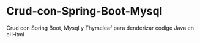 # Crud-con-Spring-Boot-Mysql
Crud con Spring Boot, Mysql y Thymeleaf para denderizar codigo Java en el Html
